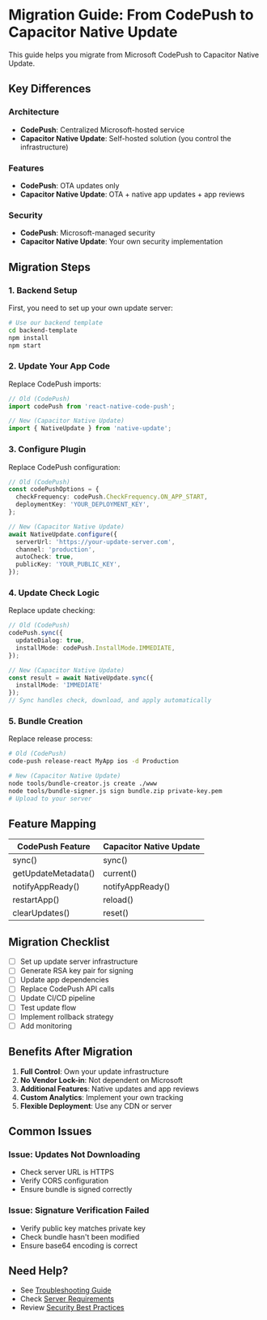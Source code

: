 # Migration Guide: From CodePush to Capacitor Native Update

This guide helps you migrate from Microsoft CodePush to Capacitor Native Update.

## Key Differences

### Architecture
- **CodePush**: Centralized Microsoft-hosted service
- **Capacitor Native Update**: Self-hosted solution (you control the infrastructure)

### Features
- **CodePush**: OTA updates only
- **Capacitor Native Update**: OTA + native app updates + app reviews

### Security
- **CodePush**: Microsoft-managed security
- **Capacitor Native Update**: Your own security implementation

## Migration Steps

### 1. Backend Setup

First, you need to set up your own update server:

```bash
# Use our backend template
cd backend-template
npm install
npm start
```

### 2. Update Your App Code

Replace CodePush imports:

```typescript
// Old (CodePush)
import codePush from 'react-native-code-push';

// New (Capacitor Native Update)
import { NativeUpdate } from 'native-update';
```

### 3. Configure Plugin

Replace CodePush configuration:

```typescript
// Old (CodePush)
const codePushOptions = {
  checkFrequency: codePush.CheckFrequency.ON_APP_START,
  deploymentKey: 'YOUR_DEPLOYMENT_KEY',
};

// New (Capacitor Native Update)
await NativeUpdate.configure({
  serverUrl: 'https://your-update-server.com',
  channel: 'production',
  autoCheck: true,
  publicKey: 'YOUR_PUBLIC_KEY',
});
```

### 4. Update Check Logic

Replace update checking:

```typescript
// Old (CodePush)
codePush.sync({
  updateDialog: true,
  installMode: codePush.InstallMode.IMMEDIATE,
});

// New (Capacitor Native Update)
const result = await NativeUpdate.sync({
  installMode: 'IMMEDIATE'
});
// Sync handles check, download, and apply automatically
```

### 5. Bundle Creation

Replace release process:

```bash
# Old (CodePush)
code-push release-react MyApp ios -d Production

# New (Capacitor Native Update)
node tools/bundle-creator.js create ./www
node tools/bundle-signer.js sign bundle.zip private-key.pem
# Upload to your server
```

## Feature Mapping

| CodePush Feature | Capacitor Native Update |
|-----------------|------------------------|
| sync() | sync() |
| getUpdateMetadata() | current() |
| notifyAppReady() | notifyAppReady() |
| restartApp() | reload() |
| clearUpdates() | reset() |

## Migration Checklist

- [ ] Set up update server infrastructure
- [ ] Generate RSA key pair for signing
- [ ] Update app dependencies
- [ ] Replace CodePush API calls
- [ ] Update CI/CD pipeline
- [ ] Test update flow
- [ ] Implement rollback strategy
- [ ] Add monitoring

## Benefits After Migration

1. **Full Control**: Own your update infrastructure
2. **No Vendor Lock-in**: Not dependent on Microsoft
3. **Additional Features**: Native updates and app reviews
4. **Custom Analytics**: Implement your own tracking
5. **Flexible Deployment**: Use any CDN or server

## Common Issues

### Issue: Updates Not Downloading
- Check server URL is HTTPS
- Verify CORS configuration
- Ensure bundle is signed correctly

### Issue: Signature Verification Failed
- Verify public key matches private key
- Check bundle hasn't been modified
- Ensure base64 encoding is correct

## Need Help?

- See [Troubleshooting Guide](../guides/troubleshooting.md)
- Check [Server Requirements](../server-requirements.md)
- Review [Security Best Practices](./security-best-practices.md)